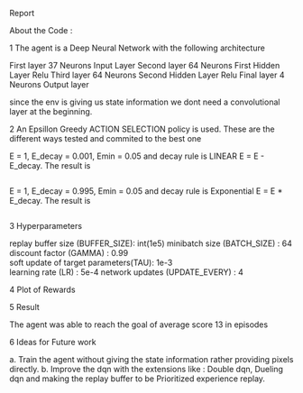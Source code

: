 Report

About the Code :

1 The agent is a Deep Neural Network with the following architecture

First layer	37 Neurons 	Input Layer
Second layer	64 Neurons	First Hidden Layer	Relu
Third layer 	64 Neurons 	Second Hidden Layer	Relu
Final layer	4 Neurons	Output layer

since the env is giving us state information we dont need a convolutional layer at the beginning.

2 An Epsillon Greedy ACTION SELECTION policy is used. These are the different ways tested and commited to the best one

E = 1, E_decay = 0.001, Emin = 0.05 and decay rule is LINEAR 	E = E - E_decay. The result is

<image>

E = 1, E_decay = 0.995, Emin = 0.05 and decay rule is Exponential	E = E * E_decay. The result is

<image>

3 Hyperparameters

replay buffer size (BUFFER_SIZE): 	int(1e5)
minibatch size (BATCH_SIZE) : 		64 
discount factor (GAMMA) : 		0.99 		
soft update of target parameters(TAU): 	1e-3 		
learning rate (LR) : 			5e-4 
network updates (UPDATE_EVERY) : 	4 	


4 Plot of Rewards



5 Result

The agent was able to reach the goal of average score 13 in episodes



6 Ideas for Future work 

a. Train the agent without giving the state information rather providing pixels directly.
b. Improve the dqn with the extensions like : Double dqn, Dueling dqn and making the replay buffer to be Prioritized experience replay.
